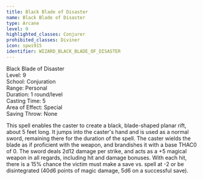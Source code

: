 ```yaml
---
title: Black Blade of Disaster
name: Black Blade of Disaster
type: Arcane
level: 9
highlighted_classes: Conjurer
prohibited_classes: Diviner
icon: spwi915
identifier: WIZARD_BLACK_BLADE_OF_DISASTER
---
```

Black Blade of Disaster  
Level: 9  
School: Conjuration  
Range: Personal  
Duration: 1 round/level  
Casting Time: 5  
Area of Effect: Special  
Saving Throw: None  
  
This spell enables the caster to create a black, blade-shaped planar rift, about 5 feet long. It jumps into the caster's hand and is used as a normal sword, remaining there for the duration of the spell. The caster wields the blade as if proficient with the weapon, and brandishes it with a base THAC0 of 0. The sword deals 2d12 damage per strike, and acts as a +5 magical weapon in all regards, including hit and damage bonuses. With each hit, there is a 15% chance the victim must make a save vs. spell at -2 or be disintegrated (40d6 points of magic damage, 5d6 on a successful save).  
